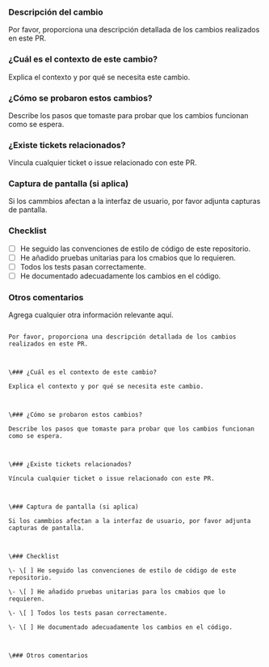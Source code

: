 ### Descripción del cambio
Por favor, proporciona una descripción detallada de los cambios realizados en este PR.

### ¿Cuál es el contexto de este cambio?
Explica el contexto y por qué se necesita este cambio.

### ¿Cómo se probaron estos cambios?
Describe los pasos que tomaste para probar que los cambios funcionan como se espera.

### ¿Existe tickets relacionados?
Víncula cualquier ticket o issue relacionado con este PR.

### Captura de pantalla (si aplica)
Si los cammbios afectan a la interfaz de usuario, por favor adjunta capturas de pantalla.

### Checklist
- [ ] He seguido las convenciones de estilo de código de este repositorio.
- [ ] He añadido pruebas unitarias para los cmabios que lo requieren.
- [ ] Todos los tests pasan correctamente.
- [ ] He documentado adecuadamente los cambios en el código.

### Otros comentarios
Agrega cualquier otra información relevante aquí.

```### Descripción del cambio

Por favor, proporciona una descripción detallada de los cambios realizados en este PR.



\### ¿Cuál es el contexto de este cambio?

Explica el contexto y por qué se necesita este cambio.



\### ¿Cómo se probaron estos cambios?

Describe los pasos que tomaste para probar que los cambios funcionan como se espera.



\### ¿Existe tickets relacionados?

Víncula cualquier ticket o issue relacionado con este PR.



\### Captura de pantalla (si aplica)

Si los cammbios afectan a la interfaz de usuario, por favor adjunta capturas de pantalla.



\### Checklist

\- \[ ] He seguido las convenciones de estilo de código de este repositorio.

\- \[ ] He añadido pruebas unitarias para los cmabios que lo requieren.

\- \[ ] Todos los tests pasan correctamente.

\- \[ ] He documentado adecuadamente los cambios en el código.



\### Otros comentarios